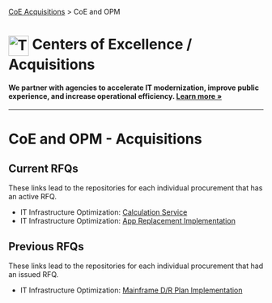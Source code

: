 [CoE Acquisitions](https://github.com/GSA/coe-acquisitions) > CoE and OPM

<h1><img src="https://coe.gsa.gov/img/coe-logomark.svg" width="40px" align="top" alt="The Centers of Excellence Logo"> Centers of Excellence / Acquisitions</h1>

#### We partner with agencies to accelerate IT modernization, improve public experience, and increase operational efficiency. [Learn more »](https://coe.gsa.gov/about/)

---

# CoE and OPM - Acquisitions

## Current RFQs

These links lead to the repositories for each individual procurement that has an active RFQ.

* IT Infrastructure Optimization: [Calculation Service](https://github.com/GSA/coe-opm-calculation-service)
* IT Infrastructure Optimization: [App Replacement Implementation](https://github.com/GSA/coe-opm-app-replacement)

## Previous RFQs

These links lead to the repositories for each individual procurement that had an issued RFQ.

* IT Infrastructure Optimization: [Mainframe D/R Plan Implementation](https://github.com/GSA/coe-opm-mainframe-dr-plan)
